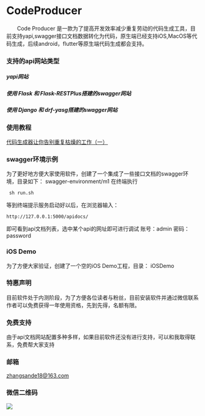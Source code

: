 # CodeProducer

&emsp;&emsp;Code Producer 是一款为了提高开发效率减少重复劳动的代码生成工具，目前支持yapi,swagger接口文档数据转化为代码，原生端已经支持iOS,MacOS等代码生成，后续android，flutter等原生端代码生成都会支持。
### 支持的api网站类型
##### yapi网站
##### 使用 Flask 和 Flask-RESTPlus搭建的swagger网站
##### 使用 Django 和 drf-yasg搭建的swagger网站
### 使用教程
[代码生成器让你告别重复枯燥的工作（一）](https://mp.weixin.qq.com/s/xsldLfuzy3KGYU3-FgAgXw)
### swagger环境示例
为了更好地方便大家使用软件，创建了一个集成了一些接口文档的swagger环境，目录如下：
swagger-environment/m1
在终端执行
```
 sh run.sh 
 ```
 等到终端提示服务启动好以后，在浏览器输入：
 ```
 http://127.0.0.1:5000/apidocs/
 ```
 即可看到api文档列表，选中某个api的网址即可进行调试
 账号：admin
 密码：password
 
 ### iOS Demo
 为了方便大家验证，创建了一个空的iOS Demo工程，目录：
 iOSDemo
 
### 特惠声明
目前软件处于内测阶段，为了方便各位读者与粉丝，目前安装软件并通过微信联系作者可以免费获得一年使用资格，先到先得，名额有限。
### 免费支持
由于api文档网站配置多种多样，如果目前软件还没有进行支持，可以和我取得联系，免费帮大家支持
### 邮箱
zhangsande18@163.com

### 微信二维码
![](https://mmbiz.qpic.cn/sz_mmbiz_png/JRImJNZLud4Pvbw3nBIprzibtVGUkSWb2IWJdBkSPh8puZECQf9SNXcO63dahicRb3ye4A4FIGouXrvJEvV4e1qw/640?wx_fmt=png&from=appmsg&tp=webp&wxfrom=5&wx_lazy=1&wx_co=1)

